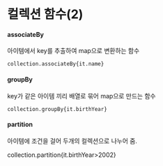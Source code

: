 # 컬렉션 함수(2)

#### associateBy

아이템에서 key를 추출하여 map으로 변환하는 함수

`collection.associateBy{it.name}`

#### groupBy

key가 같은 아이템 끼리 배열로 묶어 map으로 만드는 함수

`collection.groupBy{it.birthYear}`

#### partition

아이템에 조건을 걸어 두개의 컬렉션으로 나누어 줌.

collection.partition{it.birthYear>2002}

``` kotlin

```

